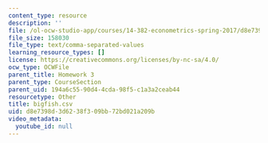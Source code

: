 ```yaml
---
content_type: resource
description: ''
file: /ol-ocw-studio-app/courses/14-382-econometrics-spring-2017/d8e7398d3d6238f309bb72bd021a209b_bigfish.csv
file_size: 158030
file_type: text/comma-separated-values
learning_resource_types: []
license: https://creativecommons.org/licenses/by-nc-sa/4.0/
ocw_type: OCWFile
parent_title: Homework 3
parent_type: CourseSection
parent_uid: 194a6c55-90d4-4cda-98f5-c1a3a2ceab44
resourcetype: Other
title: bigfish.csv
uid: d8e7398d-3d62-38f3-09bb-72bd021a209b
video_metadata:
  youtube_id: null
---
```

